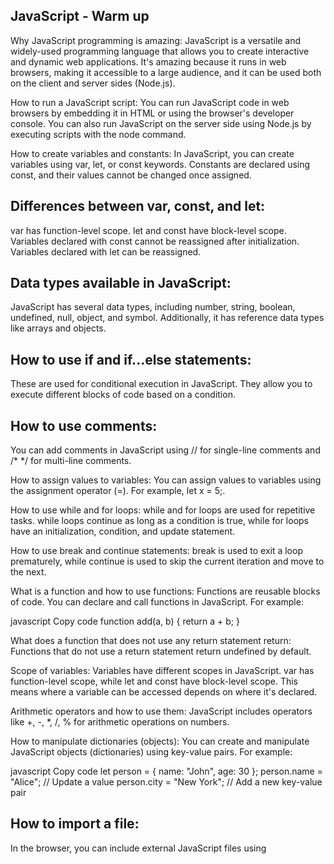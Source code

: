 ##  JavaScript - Warm up

Why JavaScript programming is amazing:
JavaScript is a versatile and widely-used programming language that allows you to create interactive and dynamic web applications. It's amazing because it runs in web browsers, making it accessible to a large audience, and it can be used both on the client and server sides (Node.js).

How to run a JavaScript script:
You can run JavaScript code in web browsers by embedding it in HTML or using the browser's developer console. You can also run JavaScript on the server side using Node.js by executing scripts with the node command.

How to create variables and constants:
In JavaScript, you can create variables using var, let, or const keywords. Constants are declared using const, and their values cannot be changed once assigned.

## Differences between var, const, and let:

var has function-level scope.
let and const have block-level scope.
Variables declared with const cannot be reassigned after initialization.
Variables declared with let can be reassigned.

## Data types available in JavaScript:
JavaScript has several data types, including number, string, boolean, undefined, null, object, and symbol. Additionally, it has reference data types like arrays and objects.

## How to use if and if...else statements:
These are used for conditional execution in JavaScript. They allow you to execute different blocks of code based on a condition.

## How to use comments:
You can add comments in JavaScript using // for single-line comments and /* */ for multi-line comments.

How to assign values to variables:
You can assign values to variables using the assignment operator (=). For example, let x = 5;.

How to use while and for loops:
while and for loops are used for repetitive tasks. while loops continue as long as a condition is true, while for loops have an initialization, condition, and update statement.

How to use break and continue statements:
break is used to exit a loop prematurely, while continue is used to skip the current iteration and move to the next.

What is a function and how to use functions:
Functions are reusable blocks of code. You can declare and call functions in JavaScript. For example:

javascript
Copy code
function add(a, b) {
  return a + b;
}


What does a function that does not use any return statement return:
Functions that do not use a return statement return undefined by default.

Scope of variables:
Variables have different scopes in JavaScript. var has function-level scope, while let and const have block-level scope. This means where a variable can be accessed depends on where it's declared.

Arithmetic operators and how to use them:
JavaScript includes operators like +, -, *, /, % for arithmetic operations on numbers.

How to manipulate dictionaries (objects):
You can create and manipulate JavaScript objects (dictionaries) using key-value pairs. For example:

javascript
Copy code
let person = { name: "John", age: 30 };
person.name = "Alice"; // Update a value
person.city = "New York"; // Add a new key-value pair


## How to import a file:
In the browser, you can include external JavaScript files using <script> tags. In Node.js, you can use require to import modules/files.

## Writing JavaScript Code:
This typically involves creating JavaScript files (.js) and writing code in a text editor or integrated development environment (IDE).

Variables, Data Types, Operators, Operator Precedence, Controlling Program Flow, Functions, Objects and Arrays, Intrinsic Objects, Module patterns, var, let, and const:
These are all fundamental concepts and topics in JavaScript. Each topic deserves its own detailed explanation and examples. You can find comprehensive tutorials and resources online to learn about each of them in-depth.

JavaScript Tutorial:
A JavaScript tutorial provides step-by-step guidance on learning and using JavaScript. There are numerous tutorials available online, including video tutorials and written guides.

Modern JS:
This likely refers to learning the latest features and best practices in JavaScript, as the language continually evolves. Stay updated with modern JavaScript practices and ECMAScript standards for efficient and maintainable code.
